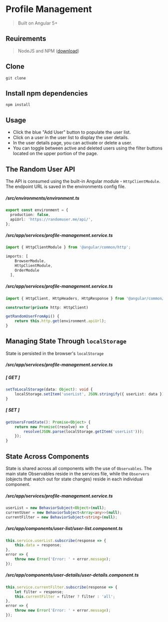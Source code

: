 # Profile Management

> Built on Angular 5+

## Reuirements
> NodeJS and NPM ([download](https://nodejs.org/en/))

## Clone

```
git clone
```

## Install npm dependencies

```
npm install
```


## Usage

* Click the blue "Add User" button to populate the user list.
* Click on a user in the user list to display the user details.
* In the user details page, you can activate or delete a user.
* You can toggle between active and deleted users using the filter buttons located on the upper portion of the page.

## The Random User API
The API is consumed using the built-in Angular module - `HttpClientModule`. The endpoint URL is saved in the environments config file.

##### */src/environments/environment.ts*
```Typescript
export const environment = {
  production: false,
  apiUrl: 'https://randomuser.me/api/',
};
```
##### */src/app/services/profile-management.service.ts*

```Typescript
import { HttpClientModule } from '@angular/common/http';
```
```Typescript
imports: [
    BrowserModule,
    HttpClientModule,
    OrderModule
  ],
```

##### */src/app/services/profile-management.service.ts*
```Typescript
import { HttpClient, HttpHeaders, HttpResponse } from '@angular/common/http';
```

```Typescript
constructor(private http: HttpClient)
```

```Typescript
getRandomUserFromApi() {
    return this.http.get(environment.apiUrl);
}
```

## Managing State Through `localStorage`
State is persisted in the browser's `localStorage`

##### */src/app/services/profile-management.service.ts*

##### [ GET ]

```Typescript
setToLocalStorage(data: Object): void {
    localStorage.setItem('userList', JSON.stringify({ userList: data }));
}
```

##### [ SET ]

```Typescript
getUsersFromState(): Promise<Object> {
    return new Promise((resolve) => {
        resolve(JSON.parse(localStorage.getItem('userList')));
    });
}
```

## State Across Components
State is shared across all components with the use of `Observables`. The main state Observables reside in the services file, while the `Observers` (objects that watch out for state changes) reside in each individual component.

##### */src/app/services/profile-management.service.ts*

```Typescript
userList = new BehaviorSubject<Object>(null);
currentUser = new BehaviorSubject<Array<any>>(null);
currentFilter = new BehaviorSubject<string>(null);
```
##### */src/app/components/user-list/user-list.component.ts*

```Typescript
this.service.userList.subscribe(response => {
    this.data = response;
},
error => {
    throw new Error('Error: ' + error.message);
});
```

##### */src/app/components/user-details/user-details.component.ts*

```Typescript
this.service.currentFilter.subscribe(response => {
    let filter = response;
    this.currentFilter = filter ? filter : 'all';
},
error => {
    throw new Error('Error: ' + error.message);
});
```